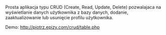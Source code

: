 Prosta aplikacja typu CRUD (Create, Read, Update, Delete) pozwalajaca na wyświetlanie danych użytkownika z bazy danych, dodanie, zaaktualizowanie lub usunięcie profilu użytkownika.

Demo: http://piotrz.epizy.com/crud/table.php
